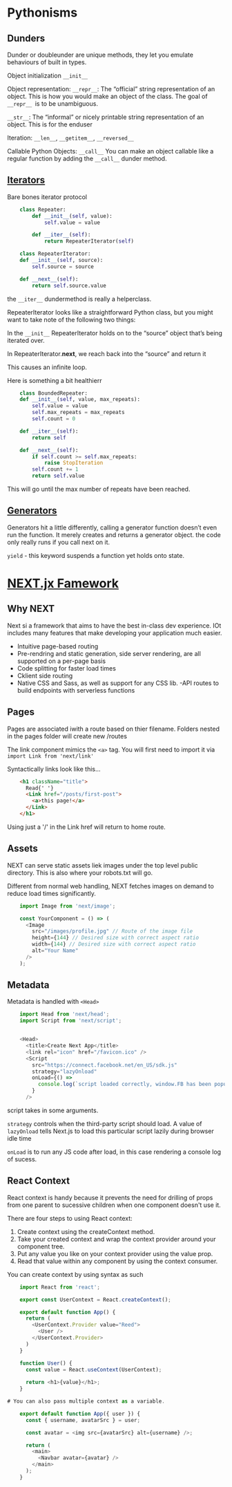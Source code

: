 # Pythonisms

## Dunders

Dunder or doubleunder are unique methods, they let you emulate behaviours of built in types.

Object initialization `__init__`

Object representation: 
`__repr__`: The “official” string representation of an object. This is how you would make an object of the class. The goal of `__repr__ `is to be unambiguous.

`__str__`: The “informal” or nicely printable string representation of an object. This is for the enduser

Iteration: `__len__`, `__getitem__`, `__reversed__`

Callable Python Objects: `__call__`
You can make an object callable like a regular function by adding the `__call__` dunder method.


## [Iterators](https://dbader.org/blog/python-iterators)

Bare bones iterator protocol

```py
    class Repeater:
        def __init__(self, value):
            self.value = value

        def __iter__(self):
            return RepeaterIterator(self)

    class RepeaterIterator:
    def __init__(self, source):
        self.source = source

    def __next__(self):
        return self.source.value   
```


the `__iter__` dundermethod is really a helperclass. 

RepeaterIterator looks like a straightforward Python class, but you might want to take note of the following two things:

In the `__init__` RepeaterIterator holds on to the “source” object that’s being iterated over.

In RepeaterIterator.__next__, we reach back into the “source” and return it

This causes an infinite loop. 

Here is something a bit healthierr
```py
    class BoundedRepeater:
    def __init__(self, value, max_repeats):
        self.value = value
        self.max_repeats = max_repeats
        self.count = 0

    def __iter__(self):
        return self

    def __next__(self):
        if self.count >= self.max_repeats:
            raise StopIteration
        self.count += 1
        return self.value
```

This will go until the max number of repeats have been reached. 


## [Generators](https://dbader.org/blog/python-generators)

Generators hit a little differently, calling a generator function doesn’t even run the function. It merely creates and returns a generator object. the code only really runs if you call next on it. 

`yield` - this keyword suspends a function yet holds onto state. 


# [NEXT.jx Famework](https://nextjs.org/learn/basics/create-nextjs-app)

## Why NEXT

Next si a framework that aims to have the best in-class dev experience. IOt includes many features that make developing your application much easier. 

- Intuitive page-based routing
- Pre-rendring and static generation, side server rendering, are all supported on a per-page basis
- Code splitting for faster load times
- Cklient side routing
- Native CSS and Sass, as well as support for any CSS lib. 
-API routes to build endpoints with serverless functions

## Pages

Pages are associated iwith a route based on thier filename. Folders nested in the pages folder will create new /routes

The link component mimics the `<a>` tag. You will first need to import it via `import Link from 'next/link'`

Syntactically links look like this...
```HTML
    <h1 className="title">
      Read{' '}
      <Link href="/posts/first-post">
        <a>this page!</a>
      </Link>
    </h1>
```

Using just a '/' in the Link href will return to home route. 

## Assets 

NEXT can serve static assets liek images under the top level public directory. This is also where your robots.txt will go. 

Different from normal web handling, NEXT fetches images on demand to reduce load times significantly. 

```js
    import Image from 'next/image';

    const YourComponent = () => (
      <Image
        src="/images/profile.jpg" // Route of the image file
        height={144} // Desired size with correct aspect ratio
        width={144} // Desired size with correct aspect ratio
        alt="Your Name"
      />
    );
```

## Metadata 

Metadata is handled with `<Head>` 

```js
    import Head from 'next/head';
    import Script from 'next/script';


    <Head>
      <title>Create Next App</title>
      <link rel="icon" href="/favicon.ico" />
      <Script
        src="https://connect.facebook.net/en_US/sdk.js"
        strategy="lazyOnload"
        onLoad={() =>
          console.log(`script loaded correctly, window.FB has been populated`)
        }
      />
```

script takes in some arguments.

`strategy` controls when the third-party script should load. A value of `lazyOnload` tells Next.js to load this particular script lazily during browser idle time

`onLoad` is to run any JS code after load, in this case rendering a console log of sucess. 

## React Context

React context is handy because it prevents the need for drilling of props from one parent to sucessive children when one component doesn't use it. 

There are four steps to using React context:

1. Create context using the createContext method.
2. Take your created context and wrap the context provider around your component tree.
3. Put any value you like on your context provider using the value prop.
4. Read that value within any component by using the context consumer.

You can create context by using syntax as such 
```js
    import React from 'react';

    export const UserContext = React.createContext();

    export default function App() {
      return (
        <UserContext.Provider value="Reed">
          <User />
        </UserContext.Provider>
      )
    }

    function User() {
      const value = React.useContext(UserContext);  
        
      return <h1>{value}</h1>;
    }

# You can also pass multiple context as a variable. 

    export default function App({ user }) {
      const { username, avatarSrc } = user;

      const avatar = <img src={avatarSrc} alt={username} />;

      return (
        <main>
          <Navbar avatar={avatar} />
        </main>
      );
    }
```
